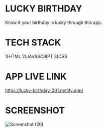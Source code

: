 # LUCKY BIRTHDAY 
Know if your birthday is lucky through this app.

# TECH STACK
1)HTML
2)JAVASCRIPT
3)CSS

# APP LIVE LINK
https://lucky-birthday-001.netlify.app/
 
# SCREENSHOT
![Screenshot (20)](https://user-images.githubusercontent.com/111733870/195606513-078ac869-a2f3-496c-b7d3-86a7cfd01a27.png)
